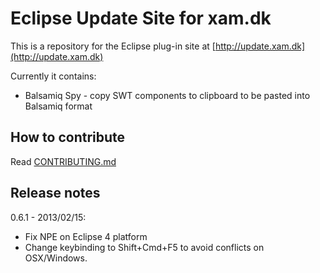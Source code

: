 # Eclipse Update Site for xam.dk

This is a repository for the Eclipse plug-in site at [http://update.xam.dk](http://update.xam.dk)

Currently it contains:

* Balsamiq Spy - copy SWT components to clipboard to be pasted into Balsamiq format

## How to contribute

Read [CONTRIBUTING.md]()
 
## Release notes

0.6.1 - 2013/02/15: 
   
   * Fix NPE on Eclipse 4 platform
   * Change keybinding to Shift+Cmd+F5 to avoid conflicts on OSX/Windows.


